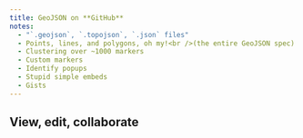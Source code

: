 ```yaml
---
title: GeoJSON on **GitHub**
notes:
  - "`.geojson`, `.topojson`, `.json` files"
  - Points, lines, and polygons, oh my!<br />(the entire GeoJSON spec)
  - Clustering over ~1000 markers
  - Custom markers
  - Identify popups
  - Stupid simple embeds
  - Gists
---
```


## View, edit, collaborate
